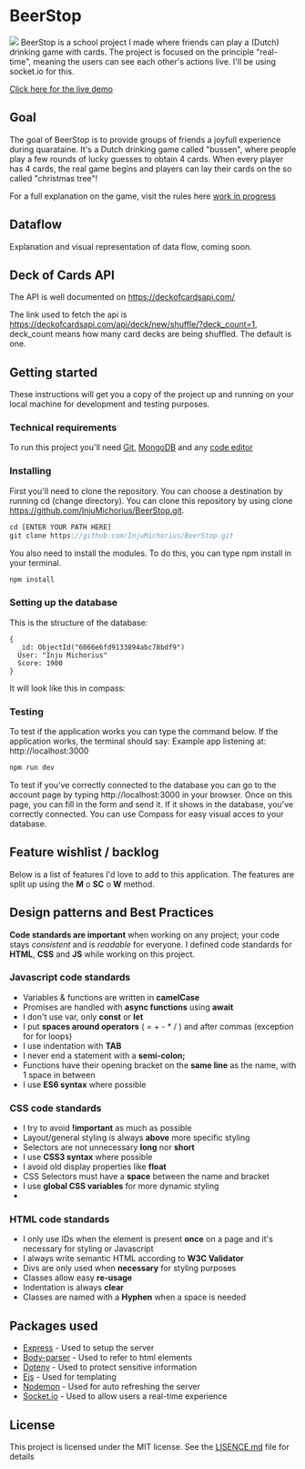 # BeerStop
![](https://github.com/InjuMichorius/BeerStop/blob/main/public/img/documentation/drinking%20game%20%E2%80%93%204.jpg)
BeerStop is a school project I made where friends can play a (Dutch) drinking game with cards. The project is focused on the principle "real-time", meaning the users can see each other's actions live. I'll be using socket.io for this.

[Click here for the live demo](https://beerstop.herokuapp.com/)

## Goal
The goal of BeerStop is to provide groups of friends a joyfull experience during quarataine. It's a Dutch drinking game called "bussen", where people play a few rounds of lucky guesses to obtain 4 cards. When every player has 4 cards, the real game begins and players can lay their cards on the so called "christmas tree"!

For a full explanation on the game, visit the rules here [work in progress](https://github.com/InjuMichorius/BeerStop/wiki/Wireflow)

## Dataflow
Explanation and visual representation of data flow, coming soon.

## Deck of Cards API
The API is well documented on https://deckofcardsapi.com/

The link used to fetch the api is https://deckofcardsapi.com/api/deck/new/shuffle/?deck_count=1, deck_count means how many card decks are being shuffled. The default is one.


## Getting started
These instructions will get you a copy of the project up and running on your local machine for development and testing purposes.

### Technical requirements
To run this project you'll need [Git](https://git-scm.com/downloads), [MongoDB](https://www.mongodb.com) and any [code editor](https://code.visualstudio.com/download)

### Installing
First you'll need to clone the repository. You can choose a destination by running cd (change directory). You can clone this repository by using clone https://github.com/InjuMichorius/BeerStop.git.

```js
cd [ENTER YOUR PATH HERE]
git clone https://github.com/InjuMichorius/BeerStop.git
```
You also need to install the modules. To do this, you can type npm install in your terminal.

```js
npm install
```
### Setting up the database
This is the structure of the database:
```
{
  _id: ObjectId("6066e6fd9133894abc78bdf9")
  User: "Inju Michorius"
  Score: 1900
}
```

It will look like this in compass:
![]()

### Testing
To test if the application works you can type the command below. If the application works, the terminal should say: Example app listening at: http://localhost:3000
```js
npm run dev
```
To test if you've correctly connected to the database you can go to the account page by typing http://localhost:3000 in your browser. Once on this page, you can fill in the form and send it. If it shows in the database, you've correctly connected. You can use Compass for easy visual acces to your database.

## Feature wishlist / backlog
Below is a list of features I'd love to add to this application. The features are split up using the __M__ o __SC__ o __W__ method.


## Design patterns and Best Practices
__Code standards are important__ when working on any project; your code stays *consistent* and is *readable* for everyone. I defined code standards for __HTML__, __CSS__ and __JS__ while working on this project.

### Javascript code standards
* Variables & functions are written in __camelCase__
* Promises are handled with __async functions__ using __await__
* I don't use var, only __const__ or __let__
* I put __spaces around operators__ ( = + - * / ) and after commas (exception for for loops)
* I use indentation with __TAB__
* I never end a statement with a __semi-colon;__
* Functions have their opening bracket on the __same line__ as the name, with 1 space in between
* I use __ES6 syntax__ where possible

### CSS code standards
* I try to avoid __!important__ as much as possible
* Layout/general styling is always __above__ more specific styling
* Selectors are not unnecessary __long__ nor __short__
* I use __CSS3 syntax__ where possible
* I avoid old display properties like __float__
* CSS Selectors must have a __space__ between the name and bracket
* I use __global CSS variables__ for more dynamic styling
* 

### HTML code standards
* I only use IDs when the element is present __once__ on a page and it's necessary for styling or Javascript
* I always write semantic HTML according to __W3C Validator__
* Divs are only used when __necessary__ for styling purposes
* Classes allow easy __re-usage__
* Indentation is always __clear__
* Classes are named with a __Hyphen__ when a space is needed

## Packages used
* [Express](https://www.npmjs.com/package/express) - Used to setup the server
* [Body-parser](https://www.npmjs.com/package/body-parser) - Used to refer to html elements
* [Dotenv](https://www.npmjs.com/package/dotenv) - Used to protect sensitive information
* [Ejs](https://www.npmjs.com/package/ejs) - Used for templating
* [Nodemon](https://www.npmjs.com/package/nodemon) - Used for auto refreshing the server
* [Socket.io](https://www.https://socket.io/) - Used to allow users a real-time experience

## License
This project is licensed under the MIT license. See the [LISENCE.md](https://github.com/InjuMichorius/Filmaholic/blob/master/LICENSE) file for details
